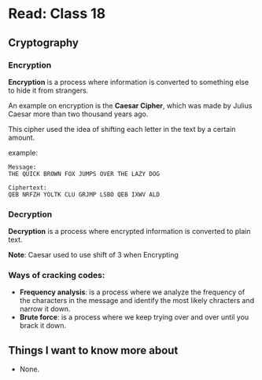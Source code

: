 # Read: Class 18

## Cryptography

### Encryption

**Encryption** is a process where information is converted to something else to hide it from strangers.

An example on encryption is the **Caesar Cipher**, which was made by Julius Caesar more than two thousand years ago.

This cipher used the idea of shifting each letter in the text by a certain amount.

example:
    
    Message: 
    THE QUICK BROWN FOX JUMPS OVER THE LAZY DOG

    Ciphertext:
    QEB NRFZH YOLTK CLU GRJMP LSBO QEB IXWV ALD

### Decryption

**Decryption** is a process where encrypted information is converted to plain text.

**Note**: Caesar used to use shift of 3 when Encrypting

### Ways of cracking codes:

- **Frequency analysis**: is a process where we analyze the frequency of the characters in the message and identify the most likely chracters and narrow it down.
- **Brute force**: is a process where we keep trying over and over until you brack it down.

## Things I want to know more about

- None.